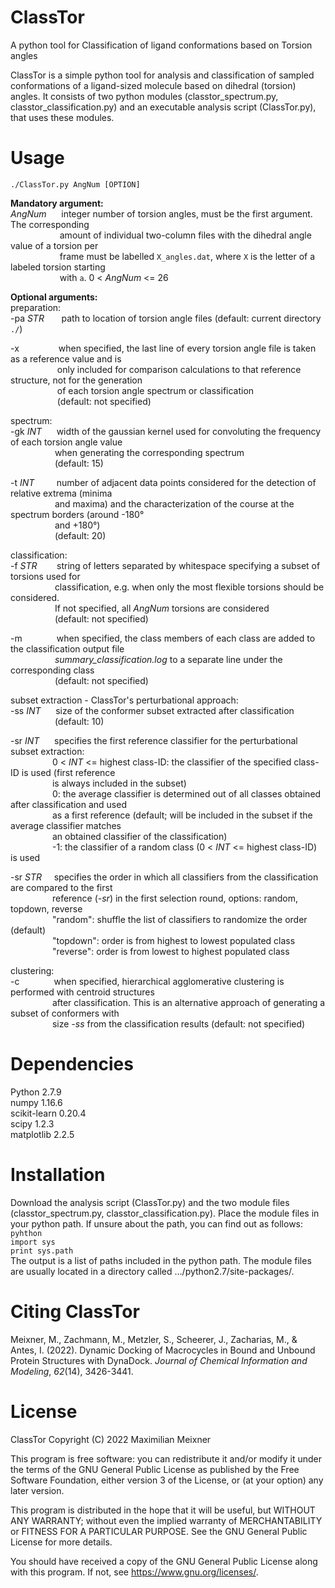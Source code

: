 # ClassTor
A python tool for Classification of ligand conformations based on Torsion angles

ClassTor is a simple python tool for analysis and classification of sampled conformations of a ligand-sized molecule based on dihedral (torsion) angles. It consists of two python modules (classtor_spectrum.py, classtor_classification.py) and an executable analysis script (ClassTor.py), that uses these modules.

# Usage
```./ClassTor.py AngNum [OPTION] ```

**Mandatory argument:**\
*AngNum* &nbsp;&nbsp;&nbsp;&nbsp; integer number of torsion angles, must be the first argument. The corresponding\
&nbsp;&nbsp;&nbsp;&nbsp;&nbsp;&nbsp;&nbsp;&nbsp;&nbsp;&nbsp;&nbsp;&nbsp;&nbsp;&nbsp;&nbsp;&nbsp;&nbsp;&nbsp;&nbsp; amount of individual two-column files with the dihedral angle value of a torsion per\
&nbsp;&nbsp;&nbsp;&nbsp;&nbsp;&nbsp;&nbsp;&nbsp;&nbsp;&nbsp;&nbsp;&nbsp;&nbsp;&nbsp;&nbsp;&nbsp;&nbsp;&nbsp;&nbsp; frame must be labelled ```X_angles.dat```, where ```X``` is the letter of a labeled torsion starting\
&nbsp;&nbsp;&nbsp;&nbsp;&nbsp;&nbsp;&nbsp;&nbsp;&nbsp;&nbsp;&nbsp;&nbsp;&nbsp;&nbsp;&nbsp;&nbsp;&nbsp;&nbsp;&nbsp; with ```a```. 0 < *AngNum* <= 26

**Optional arguments:**\
preparation:\
-pa *STR* &nbsp;&nbsp;&nbsp;&nbsp;&nbsp; path to location of torsion angle files (default: current directory ```./```)

-x &nbsp;&nbsp;&nbsp;&nbsp;&nbsp;&nbsp;&nbsp;&nbsp;&nbsp;&nbsp;&nbsp;&nbsp;&nbsp;&nbsp; when specified, the last line of every torsion angle file is taken as a reference value and is\
&nbsp;&nbsp;&nbsp;&nbsp;&nbsp;&nbsp;&nbsp;&nbsp;&nbsp;&nbsp;&nbsp;&nbsp;&nbsp;&nbsp;&nbsp;&nbsp;&nbsp;&nbsp; only included for comparison calculations to that reference structure, not for the generation\
&nbsp;&nbsp;&nbsp;&nbsp;&nbsp;&nbsp;&nbsp;&nbsp;&nbsp;&nbsp;&nbsp;&nbsp;&nbsp;&nbsp;&nbsp;&nbsp;&nbsp;&nbsp; of each torsion angle spectrum or classification\
&nbsp;&nbsp;&nbsp;&nbsp;&nbsp;&nbsp;&nbsp;&nbsp;&nbsp;&nbsp;&nbsp;&nbsp;&nbsp;&nbsp;&nbsp;&nbsp;&nbsp;&nbsp; (default: not specified)

spectrum:\
-gk *INT* &nbsp;&nbsp;&nbsp;&nbsp; width of the gaussian kernel used for convoluting the frequency of each torsion angle value\
&nbsp;&nbsp;&nbsp;&nbsp;&nbsp;&nbsp;&nbsp;&nbsp;&nbsp;&nbsp;&nbsp;&nbsp;&nbsp;&nbsp;&nbsp;&nbsp;&nbsp; when generating the corresponding spectrum\
&nbsp;&nbsp;&nbsp;&nbsp;&nbsp;&nbsp;&nbsp;&nbsp;&nbsp;&nbsp;&nbsp;&nbsp;&nbsp;&nbsp;&nbsp;&nbsp;&nbsp; (default: 15)

-t *INT* &nbsp;&nbsp;&nbsp;&nbsp;&nbsp;&nbsp;&nbsp; number of adjacent data points considered for the detection of relative extrema (minima\
&nbsp;&nbsp;&nbsp;&nbsp;&nbsp;&nbsp;&nbsp;&nbsp;&nbsp;&nbsp;&nbsp;&nbsp;&nbsp;&nbsp;&nbsp;&nbsp;&nbsp; and maxima) and the characterization of the course at the spectrum borders (around -180&deg;\
&nbsp;&nbsp;&nbsp;&nbsp;&nbsp;&nbsp;&nbsp;&nbsp;&nbsp;&nbsp;&nbsp;&nbsp;&nbsp;&nbsp;&nbsp;&nbsp;&nbsp; and +180&deg;)\
&nbsp;&nbsp;&nbsp;&nbsp;&nbsp;&nbsp;&nbsp;&nbsp;&nbsp;&nbsp;&nbsp;&nbsp;&nbsp;&nbsp;&nbsp;&nbsp;&nbsp; (default: 20)

classification:\
-f *STR* &nbsp;&nbsp;&nbsp;&nbsp;&nbsp;&nbsp; string of letters separated by whitespace specifying a subset of torsions used for\
&nbsp;&nbsp;&nbsp;&nbsp;&nbsp;&nbsp;&nbsp;&nbsp;&nbsp;&nbsp;&nbsp;&nbsp;&nbsp;&nbsp;&nbsp;&nbsp;&nbsp; classification, e.g. when only the most flexible torsions should be considered.\
&nbsp;&nbsp;&nbsp;&nbsp;&nbsp;&nbsp;&nbsp;&nbsp;&nbsp;&nbsp;&nbsp;&nbsp;&nbsp;&nbsp;&nbsp;&nbsp;&nbsp; If not specified, all *AngNum* torsions are considered\
&nbsp;&nbsp;&nbsp;&nbsp;&nbsp;&nbsp;&nbsp;&nbsp;&nbsp;&nbsp;&nbsp;&nbsp;&nbsp;&nbsp;&nbsp;&nbsp;&nbsp; (default: not specified)

-m &nbsp;&nbsp;&nbsp;&nbsp;&nbsp;&nbsp;&nbsp;&nbsp;&nbsp;&nbsp;&nbsp;&nbsp; when specified, the class members of each class are added to the classification output file\
&nbsp;&nbsp;&nbsp;&nbsp;&nbsp;&nbsp;&nbsp;&nbsp;&nbsp;&nbsp;&nbsp;&nbsp;&nbsp;&nbsp;&nbsp;&nbsp;&nbsp; *summary_classification.log* to a separate line under the corresponding class\
&nbsp;&nbsp;&nbsp;&nbsp;&nbsp;&nbsp;&nbsp;&nbsp;&nbsp;&nbsp;&nbsp;&nbsp;&nbsp;&nbsp;&nbsp;&nbsp;&nbsp; (default: not specified)

subset extraction - ClassTor's perturbational approach:\
-ss *INT* &nbsp;&nbsp;&nbsp;&nbsp; size of the conformer subset extracted after classification\
&nbsp;&nbsp;&nbsp;&nbsp;&nbsp;&nbsp;&nbsp;&nbsp;&nbsp;&nbsp;&nbsp;&nbsp;&nbsp;&nbsp;&nbsp;&nbsp;&nbsp;&nbsp;(default: 10)

-sr *INT* &nbsp;&nbsp;&nbsp;&nbsp; specifies the first reference classifier for the perturbational subset extraction:\
&nbsp;&nbsp;&nbsp;&nbsp;&nbsp;&nbsp;&nbsp;&nbsp;&nbsp;&nbsp;&nbsp;&nbsp;&nbsp;&nbsp;&nbsp;&nbsp; 0 < *INT* <= highest class-ID: the classifier of the specified class-ID is used (first reference\
&nbsp;&nbsp;&nbsp;&nbsp;&nbsp;&nbsp;&nbsp;&nbsp;&nbsp;&nbsp;&nbsp;&nbsp;&nbsp;&nbsp;&nbsp;&nbsp; is always included in the subset)\
&nbsp;&nbsp;&nbsp;&nbsp;&nbsp;&nbsp;&nbsp;&nbsp;&nbsp;&nbsp;&nbsp;&nbsp;&nbsp;&nbsp;&nbsp;&nbsp; 0: the average classifier is determined out of all classes obtained after classification and used\
&nbsp;&nbsp;&nbsp;&nbsp;&nbsp;&nbsp;&nbsp;&nbsp;&nbsp;&nbsp;&nbsp;&nbsp;&nbsp;&nbsp;&nbsp;&nbsp; as a first reference (default; will be included in the subset if the average classifier matches\
&nbsp;&nbsp;&nbsp;&nbsp;&nbsp;&nbsp;&nbsp;&nbsp;&nbsp;&nbsp;&nbsp;&nbsp;&nbsp;&nbsp;&nbsp;&nbsp; an obtained classifier of the classification)\
&nbsp;&nbsp;&nbsp;&nbsp;&nbsp;&nbsp;&nbsp;&nbsp;&nbsp;&nbsp;&nbsp;&nbsp;&nbsp;&nbsp;&nbsp;&nbsp; -1: the classifier of a random class (0 < *INT* <= highest class-ID) is used

-sr *STR* &nbsp;&nbsp;&nbsp;&nbsp;specifies the order in which all classifiers from the classification are compared to the first\
&nbsp;&nbsp;&nbsp;&nbsp;&nbsp;&nbsp;&nbsp;&nbsp;&nbsp;&nbsp;&nbsp;&nbsp;&nbsp;&nbsp;&nbsp;&nbsp; reference (*-sr*) in the first selection round, options: random, topdown, reverse\
&nbsp;&nbsp;&nbsp;&nbsp;&nbsp;&nbsp;&nbsp;&nbsp;&nbsp;&nbsp;&nbsp;&nbsp;&nbsp;&nbsp;&nbsp;&nbsp; "random": shuffle the list of classifiers to randomize the order (default)\
&nbsp;&nbsp;&nbsp;&nbsp;&nbsp;&nbsp;&nbsp;&nbsp;&nbsp;&nbsp;&nbsp;&nbsp;&nbsp;&nbsp;&nbsp;&nbsp; "topdown": order is from highest to lowest populated class\
&nbsp;&nbsp;&nbsp;&nbsp;&nbsp;&nbsp;&nbsp;&nbsp;&nbsp;&nbsp;&nbsp;&nbsp;&nbsp;&nbsp;&nbsp;&nbsp; "reverse": order is from lowest to highest populated class

clustering:\
-c &nbsp;&nbsp;&nbsp;&nbsp;&nbsp;&nbsp;&nbsp;&nbsp;&nbsp;&nbsp;&nbsp;&nbsp; when specified, hierarchical agglomerative clustering is performed with centroid structures\
&nbsp;&nbsp;&nbsp;&nbsp;&nbsp;&nbsp;&nbsp;&nbsp;&nbsp;&nbsp;&nbsp;&nbsp;&nbsp;&nbsp;&nbsp;&nbsp; after classification. This is an alternative approach of generating a subset of conformers with\
&nbsp;&nbsp;&nbsp;&nbsp;&nbsp;&nbsp;&nbsp;&nbsp;&nbsp;&nbsp;&nbsp;&nbsp;&nbsp;&nbsp;&nbsp;&nbsp; size *-ss* from the classification results (default: not specified) 

# Dependencies
Python 2.7.9\
numpy 1.16.6\
scikit-learn 0.20.4\
scipy 1.2.3\
matplotlib 2.2.5

# Installation
Download the analysis script (ClassTor.py) and the two module files (classtor_spectrum.py, classtor_classification.py). Place the module files in your python path. If unsure about the path, you can find out as follows:\
```pyhthon```\
```import sys```\
```print sys.path```\
The output is a list of paths included in the python path. The module files are usually located in a directory called .../python2.7/site-packages/. 

# Citing ClassTor
Meixner, M., Zachmann, M., Metzler, S., Scheerer, J., Zacharias, M., & Antes, I. (2022). Dynamic Docking of Macrocycles in Bound and Unbound Protein Structures with DynaDock. *Journal of Chemical Information and Modeling*, *62*(14), 3426-3441.

# License
ClassTor Copyright (C) 2022 Maximilian Meixner

This program is free software: you can redistribute it and/or modify
it under the terms of the GNU General Public License as published by
the Free Software Foundation, either version 3 of the License, or
(at your option) any later version.

This program is distributed in the hope that it will be useful,
but WITHOUT ANY WARRANTY; without even the implied warranty of
MERCHANTABILITY or FITNESS FOR A PARTICULAR PURPOSE.  See the
GNU General Public License for more details.

You should have received a copy of the GNU General Public License
along with this program.  If not, see <https://www.gnu.org/licenses/>.
